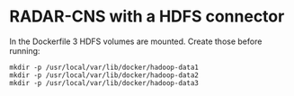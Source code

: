 # RADAR-CNS with a HDFS connector

In the Dockerfile 3 HDFS volumes are mounted. Create those before running:
```
mkdir -p /usr/local/var/lib/docker/hadoop-data1
mkdir -p /usr/local/var/lib/docker/hadoop-data2
mkdir -p /usr/local/var/lib/docker/hadoop-data3
``` 
